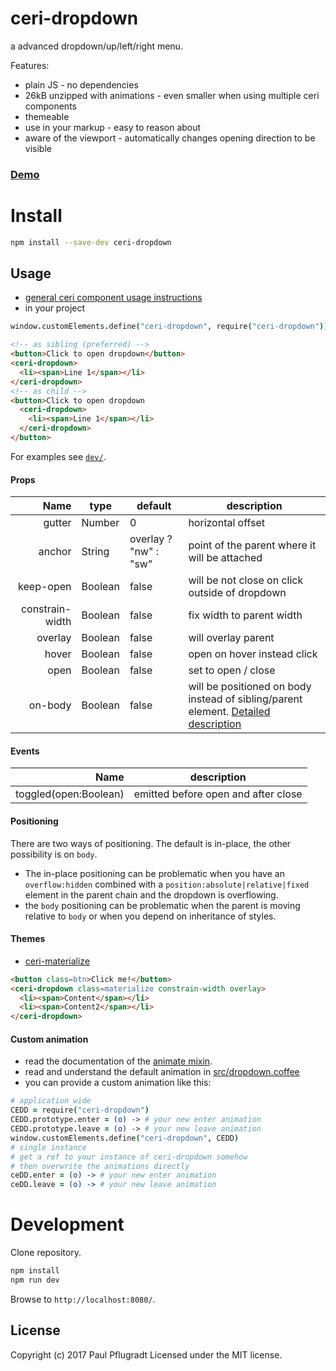 # ceri-dropdown

a advanced dropdown/up/left/right menu.

Features:
- plain JS - no dependencies
- 26kB unzipped with animations - even smaller when using multiple ceri components
- themeable
- use in your markup - easy to reason about
- aware of the viewport - automatically changes opening direction to be visible

### [Demo](https://ceri-comps.github.io/ceri-dropdown)

# Install

```sh
npm install --save-dev ceri-dropdown
```

## Usage
- [general ceri component usage instructions](https://github.com/cerijs/ceri#i-want-to-use-a-component-built-with-ceri)
- in your project
```coffee
window.customElements.define("ceri-dropdown", require("ceri-dropdown"))
```
```html
<!-- as sibling (preferred) -->
<button>Click to open dropdown</button>
<ceri-dropdown>
  <li><span>Line 1</span></li>
</ceri-dropdown>
<!-- as child -->
<button>Click to open dropdown
  <ceri-dropdown>
    <li><span>Line 1</span></li>
  </ceri-dropdown>
</button>
```

For examples see [`dev/`](dev/).

#### Props
Name | type | default | description
---:| --- | ---| ---
gutter | Number | 0 | horizontal offset
anchor | String | overlay ? "nw" : "sw" | point of the parent where it will be attached
keep-open | Boolean | false | will be not close on click outside of dropdown
constrain-width | Boolean | false | fix width to parent width
overlay | Boolean | false | will overlay parent
hover | Boolean | false | open on hover instead click
open | Boolean | false | set to open / close
on-body | Boolean | false | will be positioned on body instead of sibling/parent element. [Detailed description](#positioning)

#### Events
Name |  description
---:| ---
toggled(open:Boolean) | emitted before open and after close

#### Positioning
There are two ways of positioning. The default is in-place, the other possibility is on `body`.
- The in-place positioning can be problematic when you have an `overflow:hidden` combined with a `position:absolute|relative|fixed` element in the parent chain and the dropdown is overflowing.
- the `body` positioning can be problematic when the parent is moving relative to `body` or when you depend on inheritance of styles.

#### Themes
- [ceri-materialize](https://github.com/ceri-comps/ceri-materialize)
```html
<button class=btn>Click me!</button>
<ceri-dropdown class=materialize constrain-width overlay>
  <li><span>Content</span></li>
  <li><span>Content2</span></li>
</ceri-dropdown>
```

#### Custom animation
- read the documentation of the [animate mixin](https://github.com/cerijs/ceri#animate).
- read and understand the default animation in [src/dropdown.coffee](src/dropdown.coffee)
- you can provide a custom animation like this:
```coffee
# application wide
CEDD = require("ceri-dropdown")
CEDD.prototype.enter = (o) -> # your new enter animation
CEDD.prototype.leave = (o) -> # your new leave animation
window.customElements.define("ceri-dropdown", CEDD)
# single instance
# get a ref to your instance of ceri-dropdown somehow
# then overwrite the animations directly
ceDD.enter = (o) -> # your new enter animation
ceDD.leave = (o) -> # your new leave animation
```

# Development
Clone repository.
```sh
npm install
npm run dev
```
Browse to `http://localhost:8080/`.

## License
Copyright (c) 2017 Paul Pflugradt
Licensed under the MIT license.
